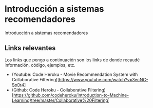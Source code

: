 # Introducción a sistemas recomendadores
Introducción a sistemas recomendadores


## Links relevantes

Los links que pongo a continuación son los links de donde recaudé información, código, ejemplos, etc.

* (Youtube: Code Heroku - Movie Recommendation System with Collaborative Filtering)[https://www.youtube.com/watch?v=3ecNC-So0r4]
* (Github: Code Heroku - Collaborative Filtering)[https://github.com/codeheroku/Introduction-to-Machine-Learning/tree/master/Collaborative%20Filtering]
